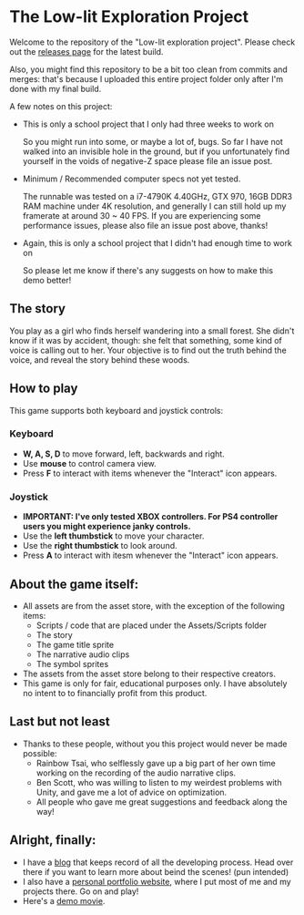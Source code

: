 # The Low-lit Exploration Project
Welcome to the repository of the "Low-lit exploration project". Please check out the [releases page](https://github.com/br90218/Lowlit-Exploration/releases) for the latest build.

Also, you might find this repository to be a bit too clean from commits and merges: that's because I uploaded this entire project folder only after I'm done with my final build.

A few notes on this project:

* This is only a school project that I only had three weeks to work on

   So you might run into some, or maybe a lot of, bugs. So far I have not walked into an invisible hole in the ground, but if you unfortunately find yourself in the voids of negative-Z space please file an issue post.
   
* Minimum / Recommended computer specs not yet tested.

   The runnable was tested on a i7-4790K 4.40GHz, GTX 970, 16GB DDR3 RAM machine under 4K resolution, and generally I can still hold up my framerate at around 30 ~ 40 FPS. If you are experiencing some performance issues, please also file an issue post above, thanks!
   
* Again, this is only a school project that I didn't had enough time to work on

   So please let me know if there's any suggests on how to make this demo better!
   
## The story
You play as a girl who finds herself wandering into a small forest. She didn't know if it was by accident, though: she felt that something, some kind of voice is calling out to her. Your objective is to find out the truth behind the voice, and reveal the story behind these woods.

## How to play
This game supports both keyboard and joystick controls:
### Keyboard
* __W, A, S, D__ to move forward, left, backwards and right.
* Use __mouse__ to control camera view.
* Press __F__ to interact with items whenever the "Interact" icon appears.

### Joystick
* __IMPORTANT: I've only tested XBOX controllers. For PS4 controller users you might experience janky controls.__
* Use the __left thumbstick__ to move your character.
* Use the __right thumbstick__ to look around.
* Press __A__ to interact with itesm whenever the "Interact" icon appears.

## About the game itself:
* All assets are from the asset store, with the exception of the following items:
  * Scripts / code that are placed under the Assets/Scripts folder
  * The story
  * The game title sprite
  * The narrative audio clips
  * The symbol sprites
* The assets from the asset store belong to their respective creators.
* This game is only for fair, educational purposes only. I have absolutely no intent to to financially profit from this product.

## Last but not least
* Thanks to these people, without you this project would never be made possible:
  * Rainbow Tsai, who selflessly gave up a big part of her own time working on the recording of the audio narrative clips.
  * Ben Scott, who was willing to listen to my weirdest problems with Unity, and gave me a lot of advice on optimization.
  * All people who gave me great suggestions and feedback along the way!
  
## Alright, finally:
* I have a [blog](https://br90218.tumblr.com) that keeps record of all the developing process. Head over there if you want to learn more about beind the scenes! (pun intended)
* I also have a [personal portfolio website](https://br90218.github.io), where I put most of me and my projects there. Go on and play!
* Here's a [demo movie](https://youtu.be/Ug-YwFc0d9U).
